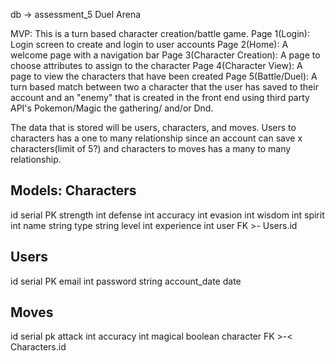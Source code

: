 
db -> assessment_5
Duel Arena 

MVP: This is a turn based character creation/battle game. 
Page 1(Login): Login screen to create and login to user accounts
Page 2(Home): A welcome page with a navigation bar
Page 3(Character Creation): A page to choose attributes to assign to the character
Page 4(Character View): A page to view the characters that have been created
Page 5(Battle/Duel): A turn based match between two a character that the user has saved to their account and an "enemy" that is created in the front end using third party API's Pokemon/Magic the gathering/ and/or Dnd.

The data that is stored will be users, characters, and moves. Users to characters has a one to many relationship since an account can save x characters(limit of 5?) and characters to moves has a many to many relationship. 


Models:
Characters
--------
id serial PK
strength int
defense int
accuracy int
evasion int
wisdom int
spirit int
name string 
type string
level int
experience int 
user FK >- Users.id

Users
--------
id serial PK
email int
password string
account_date date

Moves
---------
id serial pk
attack int
accuracy int
magical boolean
character FK >-< Characters.id



